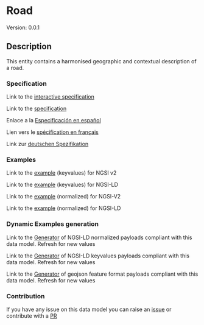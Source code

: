 # Road
Version: 0.0.1

## Description 

This entity contains a harmonised geographic and contextual description of a road.
### Specification

Link to the [interactive specification](https://swagger.lab.fiware.org/?url=https://github.com/smart-data-models/dataModel.Transportation/blob/master/Road/swagger.yaml)

Link to the [specification](https://github.com/smart-data-models/dataModel.Transportation/blob/master/Road/doc/spec.md)

Enlace a la [Especificación en español](https://github.com/smart-data-models/dataModel.Transportation/blob/master/Road/doc/spec_ES.md)

Lien vers le [spécification en français](https://github.com/smart-data-models/dataModel.Transportation/blob/master/Road/doc/spec_FR.md)

Link zur [deutschen Spezifikation](https://github.com/smart-data-models/dataModel.Transportation/blob/master/Road/doc/spec_DE.md)
### Examples

Link to the [example](https://github.com/smart-data-models/dataModel.Transportation/blob/master/Road/examples/example.json) (keyvalues) for NGSI v2

Link to the [example](https://github.com/smart-data-models/dataModel.Transportation/blob/master/Road/examples/example.jsonld) (keyvalues) for NGSI-LD

Link to the [example](https://github.com/smart-data-models/dataModel.Transportation/blob/master/Road/examples/example-normalized.json) (normalized) for NGSI-V2

Link to the [example](https://github.com/smart-data-models/dataModel.Transportation/blob/master/Road/examples/example-normalized.jsonld) (normalized) for NGSI-LD
### Dynamic Examples generation

Link to the [Generator](https://smartdatamodels.org/extra/ngsi-ld_generator.php?schemaUrl=https://raw.githubusercontent.com/smart-data-models/dataModel.Transportation/master/Road/schema.json&email=info@smartdatamodels.org) of NGSI-LD normalized payloads compliant with this data model. Refresh for new values

Link to the [Generator](https://smartdatamodels.org/extra/ngsi-ld_generator_keyvalues.php?schemaUrl=https://raw.githubusercontent.com/smart-data-models/dataModel.Transportation/master/Road/schema.json&email=info@smartdatamodels.org) of NGSI-LD keyvalues payloads compliant with this data model. Refresh for new values

Link to the [Generator](https://smartdatamodels.org/extra/geojson_features_generator_v1.0.php?schemaUrl=https://raw.githubusercontent.com/smart-data-models/dataModel.Transportation/master/Road/schema.json&email=info@smartdatamodels.org) of geojson feature format payloads compliant with this data model. Refresh for new values
### Contribution

 If you have any issue on this data model you can raise an [issue](https://github.com/smart-data-models/dataModel.Transportation/issues)  or contribute with a [PR](https://github.com/smart-data-models/dataModel.Transportation/pulls)
